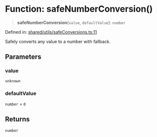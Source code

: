 # Function: safeNumberConversion()

> **safeNumberConversion**(`value`, `defaultValue`): `number`

Defined in: [shared/utils/safeConversions.ts:11](https://github.com/Nick2bad4u/Uptime-Watcher/blob/dca5483e793478722cd3e6e125cafcec5fc771f0/shared/utils/safeConversions.ts#L11)

Safely converts any value to a number with fallback.

## Parameters

### value

`unknown`

### defaultValue

`number` = `0`

## Returns

`number`
